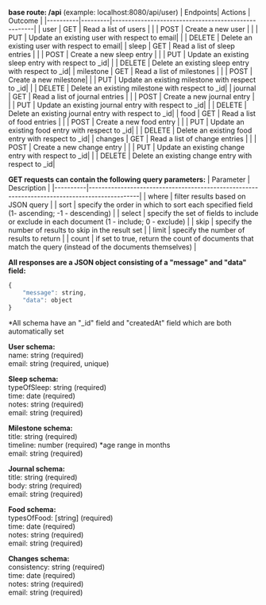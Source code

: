 **base route: /api**
(example: localhost:8080/api/user)
| Endpoints| Actions | Outcome                                    |
|----------|---------|-----------------------------------------------------|
| user    | GET     | Read a list of users                        |
|          | POST    | Create a new user |
|          | PUT    | Update an existing user with respect to email|
|          | DELETE    | Delete an existing user with respect to email|
| sleep    | GET     | Read a list of sleep entries |
|          | POST    | Create a new sleep entry |
|          | PUT    | Update an existing sleep entry with respect to _id|
|          | DELETE    | Delete an existing sleep entry with respect to _id|
| milestone    | GET     | Read a list of milestones |
|          | POST    | Create a new milestone|
|          | PUT    | Update an existing milestone with respect to _id|
|          | DELETE    | Delete an existing milestone with respect to _id|
| journal    | GET     | Read a list of journal entries |
|          | POST    | Create a new journal entry |
|          | PUT    | Update an existing journal entry with respect to _id|
|          | DELETE    | Delete an existing journal entry with respect to _id|
| food    | GET     | Read a list of food entries |
|          | POST    | Create a new food entry |
|          | PUT    | Update an existing food entry with respect to _id|
|          | DELETE    | Delete an existing food entry with respect to _id|
| changes    | GET     | Read a list of change entries |
|          | POST    | Create a new change entry |
|          | PUT    | Update an existing change entry with respect to _id|
|          | DELETE    | Delete an existing change entry with respect to _id|

**GET requests can contain the following query parameters:**
| Parameter | Description                                                                                  |
|----------|----------------------------------------------------------------------------------------------|
| where    | filter results based on JSON query                                                           |
| sort     | specify the order in which to sort each specified field  (1- ascending; -1 - descending)     |
| select   | specify the set of fields to include or exclude in each document  (1 - include; 0 - exclude) |
| skip     | specify the number of results to skip in the result set               |
| limit    | specify the number of results to return                  |
| count    | if set to true, return the count of documents that match the query (instead of the documents themselves)                    |

**All responses are a JSON object consisting of a "message" and "data" field:**
```javascript
{
    "message": string,
    "data": object
}
```
*All schema have an "_id" field and "createdAt" field which are both automatically set

**User schema:**<br />
name: string (required)<br />
email: string (required, unique)<br />

**Sleep schema:**<br />
typeOfSleep: string (required)<br />
time: date (required)<br />
notes: string (required)<br />
email: string (required)<br />

**Milestone schema:**<br />
title: string (required)<br />
timeline: number (required) *age range in months<br />
email: string (required)<br />

**Journal schema:**<br />
title: string (required)<br />
body: string (required)<br />
email: string (required)<br />

**Food schema:**<br />
typesOfFood: [string] (required)<br />
time: date (required)<br />
notes: string (required)<br />
email: string (required)<br />

**Changes schema:**<br />
consistency: string (required)<br />
time: date (required)<br />
notes: string (required)<br />
email: string (required)<br />
